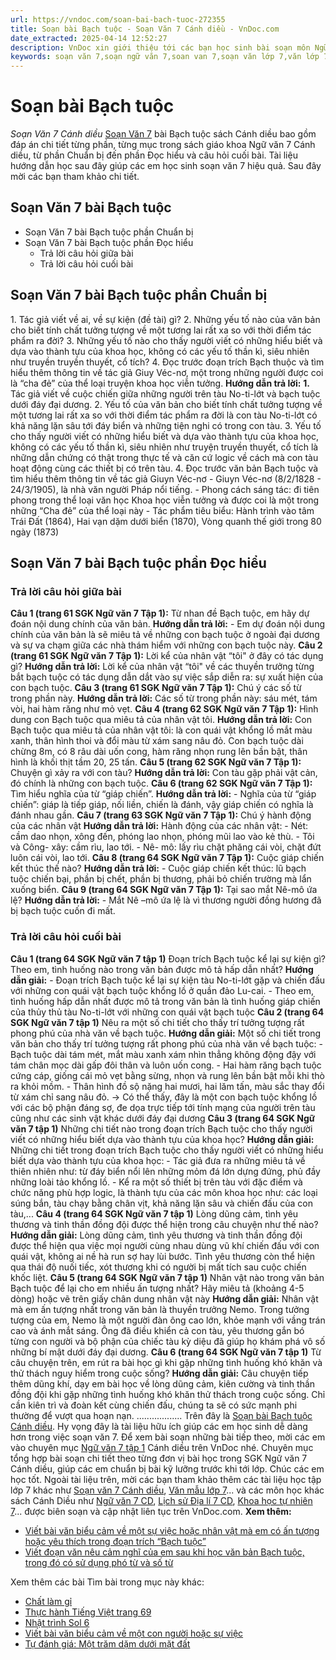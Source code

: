 ```yaml
---
url: https://vndoc.com/soan-bai-bach-tuoc-272355
title: Soạn bài Bạch tuộc - Soạn Văn 7 Cánh diều - VnDoc.com
date_extracted: 2025-04-14 12:52:27
description: VnDoc xin giới thiệu tới các bạn học sinh bài soạn môn Ngữ văn lớp 7 học kì 1 sách Cánh diều bài Bạch tuộc để tham khảo chuẩn bị tốt cho bài giảng học kì mới sắp tới đây của mình.
keywords: soạn văn 7,soạn ngữ văn 7,soan van 7,soạn văn lớp 7,văn lớp 7,ngữ văn lớp 7,giải văn 7,soạn văn 7 tập 1,soạn văn lớp 7 tập 1,Soạn bài Bạch tuộc,ngữ văn lớp 7 cánh diều,soạn văn 7 cánh diều,bài Bạch tuộc,soạn bài Bạch tuộc Cánh diều,soạn bài lớp 7,Soạn Văn 7 Bạch tuộc,Soạn Văn lớp 7 Bạch tuộc soạn văn 7 bài Bạch tuộc,soạn bài Bạch tuộc lớp 7,bài Bạch tuộc lớp 7,ngữ văn 7 Bạch tuộc,soạn ngữ văn lớp 7 bài Bạch tuộc,ngữ văn 7 sách cánh diều
---
```


# Soạn bài Bạch tuộc
 _Soạn Văn 7 Cánh diều_
[Soạn Văn 7](<https://vndoc.com/ngu-van-7-tap-1-cd>) bài Bạch tuộc sách Cánh diều bao gồm đáp án chi tiết từng phần, từng mục trong sách giáo khoa Ngữ văn 7 Cánh diều, từ phần Chuẩn bị đến phần Đọc hiểu và câu hỏi cuối bài. Tài liệu hướng dẫn học sau đây giúp các em học sinh soạn văn 7 hiệu quả. Sau đây mời các bạn tham khảo chi tiết.
## Soạn Văn 7 bài Bạch tuộc
  * Soạn Văn 7 bài Bạch tuộc phần Chuẩn bị
  * Soạn Văn 7 bài Bạch tuộc phần Đọc hiểu
    * Trả lời câu hỏi giữa bài
    * Trả lời câu hỏi cuối bài

## Soạn Văn 7 bài Bạch tuộc phần Chuẩn bị
1\. Tác giả viết về ai, về sự kiện \(đề tài\) gì?
2\. Những yếu tố nào của văn bản cho biết tính chất tưởng tượng về một tương lai rất xa so với thời điểm tác phẩm ra đời?
3\. Những yếu tố nào cho thấy người viết có những hiểu biết và dựa vào thành tựu của khoa học, không có các yếu tố thần kì, siêu nhiên như truyền truyền thuyết, cổ tích?
4\. Đọc trước đoạn trích Bạch thuộc và tìm hiểu thêm thông tin về tác giả Giuy Véc-nơ, một trong những người được coi là “cha đẻ” của thể loại truyện khoa học viễn tưởng.
**Hướng dẫn trả lời:**
**1.** Tác giả viết về cuộc chiến giữa những người trên tàu No-ti-lớt và bạch tuộc dưới đáy đại dương.
2\. Yếu tố của văn bản cho biết tính chất tưởng tượng về một tương lai rất xa so với thời điểm tác phẩm ra đời là con tàu No-ti-lớt có khả năng lặn sâu tới đáy biển và những tiện nghi có trong con tàu.
3\. Yếu tố cho thấy người viết có những hiểu biết và dựa vào thành tựu của khoa học, không có các yếu tố thần kì, siêu nhiên như truyện truyền thuyết, cổ tích là những dẫn chứng có thật trong thực tế và căn cứ logic về cách mà con tàu hoạt động cùng các thiết bị có trên tàu.
4\. Đọc trước văn bản Bạch tuộc và tìm hiểu thêm thông tin về tác giả Giuyn Véc-nơ
\- Giuyn Véc-nơ \(8/2/1828 - 24/3/1905\), là nhà văn người Pháp nổi tiếng.
\- Phong cách sáng tác: đi tiên phong trong thể loại văn học Khoa học viễn tưởng và được coi là một trong những “Cha đẻ” của thể loại này
\- Tác phẩm tiêu biểu: Hành trình vào tâm Trái Đất \(1864\), Hai vạn dặm dưới biển \(1870\), Vòng quanh thế giới trong 80 ngày \(1873\)
## Soạn Văn 7 bài Bạch tuộc phần Đọc hiểu
### Trả lời câu hỏi giữa bài
**Câu 1 \(trang 61 SGK Ngữ văn 7 Tập 1\):** Từ nhan đề Bạch tuộc, em hãy dự đoán nội dung chính của văn bản.
**Hướng dẫn trả lời:**
\- Em dự đoán nội dung chính của văn bản là sẽ miêu tả về những con bạch tuộc ở ngoài đại dương và sự va chạm giữa các nhà thám hiểm với những con bạch tuộc này.
**Câu 2 \(trang 61 SGK Ngữ văn 7 Tập 1\):** Lời kể của nhân vật “tôi" ở đây có tác dụng gì?
**Hướng dẫn trả lời:**
Lời kể của nhân vật “tôi" về các thuyền trưởng từng bắt bạch tuộc có tác dụng dẫn dắt vào sự việc sắp diễn ra: sự xuất hiện của con bạch tuộc.
**Câu 3 \(trang 61 SGK Ngữ văn 7 Tập 1\):** Chú ý các số từ trong phần này.
**Hướng dẫn trả lời:**
Các số từ trong phần này: sáu mét, tám vòi, hai hàm răng như mỏ vẹt.
**Câu 4 \(trang 62 SGK Ngữ văn 7 Tập 1\):** Hình dung con Bạch tuộc qua miêu tả của nhân vật tôi.
**Hướng dẫn trả lời:**
Con Bạch tuộc qua miêu tả của nhân vật tôi: là con quái vật khổng lồ mắt màu xanh, thân hình thoi và đổi màu từ xám sang nâu đỏ. Con bạch tuộc dài chừng 8m, có 8 râu dài uốn cong, hàm răng nhọn rung lên bần bật, thân hình là khối thịt tầm 20, 25 tấn.
**Câu 5 \(trang 62 SGK Ngữ văn 7 Tập 1\):** Chuyện gì xảy ra với con tàu?
**Hướng dẫn trả lời:**
Con tàu gặp phải vật cản, đó chính là những con bạch tuộc.
**Câu 6 \(trang 62 SGK Ngữ văn 7 Tập 1\):** Tìm hiểu nghĩa của từ “giáp chiến”.
**Hướng dẫn trả lời:**
\- Nghĩa của từ “giáp chiến”: giáp là tiếp giáp, nối liền, chiến là đánh, vậy giáp chiến có nghĩa là đánh nhau gần.
**Câu 7 \(trang 63 SGK Ngữ văn 7 Tập 1\):** Chú ý hành động của các nhân vật
**Hướng dẫn trả lời:**
Hành động của các nhân vật:
\- Nét: cầm dao nhọn, xông đến, phóng lao nhọn, phóng mũi lao vào kẻ thù.
\- Tôi và Công- xây: cầm rìu, lao tới.
\- Nê- mô: lấy rìu chặt phăng cái vòi, chặt đứt luôn cái vòi, lao tới.
**Câu 8 \(trang 64 SGK Ngữ văn 7 Tập 1\):** Cuộc giáp chiến kết thúc thế nào?
**Hướng dẫn trả lời:**
\- Cuộc giáp chiến kết thúc: lũ bạch tuộc chiến bại, phần bị chết, phần bị thương, phải bỏ chiến trường mà lẩn xuống biển.
**Câu 9 \(trang 64 SGK Ngữ văn 7 Tập 1\):** Tại sao mắt Nê-mô ứa lệ?
**Hướng dẫn trả lời:**
\- Mắt Nê –mô ứa lệ là vì thương người đồng hương đã bị bạch tuộc cuốn đi mất.
### Trả lời câu hỏi cuối bài
**Câu 1 \(trang 64 SGK Ngữ văn 7 tập 1\)**
Đoạn trích Bạch tuộc kể lại sự kiện gì? Theo em, tình huống nào trong văn bản được mô tả hấp dẫn nhất?
**Hướng dẫn giải:**
\- Đoạn trích Bạch tuộc kể lại sự kiện tàu No-ti-lớt gặp và chiến đấu với những con quái vật bạch tuộc khổng lồ ở quần đảo Lu-cai.
\- Theo em, tình huống hấp dẫn nhất được mô tả trong văn bản là tình huống giáp chiến của thủy thủ tàu No-ti-lớt với những con quái vật bạch tuộc
**Câu 2 \(trang 64 SGK Ngữ văn 7 tập 1\)**
Nêu ra một số chi tiết cho thấy trí tưởng tượng rất phong phú của nhà văn về bạch tuộc.
**Hướng dẫn giải:**
Một số chi tiết trong văn bản cho thấy trí tưởng tượng rất phong phú của nhà văn về bạch tuộc:
\- Bạch tuộc dài tám mét, mắt màu xanh xám nhìn thẳng không động đậy với tám chân mọc dài gấp đôi thân và luôn uốn cong.
\- Hai hàm răng bạch tuộc cứng cáp, giống cái mỏ vẹt bằng sừng, nhọn và rung lên bần bật mỗi khi thò ra khỏi mồm.
\- Thân hình đồ sộ nặng hai mươi, hai lăm tấn, màu sắc thay đổi từ xám chỉ sang nâu đỏ.
→ Có thể thấy, đây là một con bạch tuộc khổng lồ với các bộ phận đáng sợ, đe dọa trực tiếp tới tính mạng của người trên tàu cũng như các sinh vật khác dưới đáy đại dương
**Câu 3 \(trang 64 SGK Ngữ văn 7 tập 1\)**
Những chi tiết nào trong đoạn trích Bạch tuộc cho thấy người viết có những hiểu biết dựa vào thành tựu của khoa học?
**Hướng dẫn giải:**
Những chi tiết trong đoạn trích Bạch tuộc cho thấy người viết có những hiểu biết dựa vào thành tựu của khoa học:
\- Tác giả đưa ra những miêu tả về thiên nhiên như: từ đáy biển nổi lên những mỏm đá lớn dựng đứng, phủ đầy những loài tảo khổng lồ.
\- Kể ra một số thiết bị trên tàu với đặc điểm và chức năng phù hợp logic, là thành tựu của các môn khoa học như: các loại súng bắn, tàu chạy bằng chân vịt, khả năng lặn sâu và chiến đấu của con tàu,...
**Câu 4 \(trang 64 SGK Ngữ văn 7 tập 1\)**
Lòng dũng cảm, tình yêu thương và tinh thần đồng đội được thể hiện trong câu chuyện như thế nào?
**Hướng dẫn giải:**
Lòng dũng cảm, tình yêu thương và tinh thần đồng đội được thể hiện qua việc mọi người cùng nhau dùng vũ khí chiến đấu với con quái vật, không ai nề hà run sợ hay lùi bước. Tình yêu thương còn thể hiện qua thái độ nuối tiếc, xót thương khi có người bị mất tích sau cuộc chiến khốc liệt.
**Câu 5 \(trang 64 SGK Ngữ văn 7 tập 1\)**
Nhân vật nào trong văn bản Bạch tuộc để lại cho em nhiều ấn tượng nhất? Hãy miêu tả \(khoảng 4-5 dòng\) hoặc vẽ trên giấy chân dung nhân vật này
**Hướng dẫn giải:**
Nhân vật mà em ấn tượng nhất trong văn bản là thuyền trưởng Nemo. Trong tưởng tượng của em, Nemo là một người đàn ông cao lớn, khỏe mạnh với vầng trán cao và ánh mắt sáng. Ông đã điều khiển cả con tàu, yêu thương gắn bó từng con người và bộ phận của chiếc tàu kỳ diệu đã giúp họ khám phá vô số những bí mật dưới đáy đại dương.
**Câu 6 \(trang 64 SGK Ngữ văn 7 tập 1\)**
Từ câu chuyện trên, em rút ra bài học gì khi gặp những tình huống khó khăn và thử thách nguy hiểm trong cuộc sống?
**Hướng dẫn giải:**
Câu chuyện tiếp thêm dũng khí, dạy em bài học về lòng dũng cảm, kiên cường và tinh thần đồng đội khi gặp những tình huống khó khăn thử thách trong cuộc sống. Chỉ cần kiên trì và đoàn kết cùng chiến đấu, chúng ta sẽ có sức mạnh phi thường để vượt qua hoạn nạn.
..................
Trên đây là [Soạn bài Bạch tuộc Cánh diều](<https://vndoc.com/soan-bai-bach-tuoc-272355>). Hy vọng đây là tài liệu hữu ích giúp các em học sinh dễ dàng hơn trong việc soạn văn 7. Để xem bài soạn những bài tiếp theo, mời các em vào chuyên mục [Ngữ văn 7 tập 1](<https://vndoc.com/ngu-van-7-tap-1-cd>) Cánh diều trên VnDoc nhé. Chuyên mục tổng hợp bài soạn chi tiết theo từng đơn vị bài học trong SGK Ngữ văn 7 Cánh diều, giúp các em chuẩn bị bài kỹ lưỡng trước khi tới lớp. Chúc các em học tốt.
Ngoài tài liệu trên, mời các bạn tham khảo thêm các tài liệu học tập lớp 7 khác như [Soạn văn 7 Cánh diều](<https://vndoc.com/ngu-van-7-tap-1-cd>), [Văn mẫu lớp 7](<https://vndoc.com/van-mau-lop7>)... và các môn học khác sách Cánh Diều như [Ngữ văn 7 CD](<https://vndoc.com/ngu-van-7-tap-1-cd>), [Lịch sử Địa lí 7 CD](<https://vndoc.com/khoa-hoc-tu-nhien-7-cd>), [Khoa học tự nhiên 7](<https://vndoc.com/khoa-hoc-tu-nhien-7-cd>)... được biên soạn và cập nhật liên tục trên VnDoc.com.
**Xem thêm:**
  * [Viết bài văn biểu cảm về một sự việc hoặc nhân vật mà em có ấn tượng hoặc yêu thích trong đoạn trích “Bạch tuộc”](<https://vndoc.com/viet-bai-van-bieu-cam-ve-mot-su-viec-hoac-nhan-vat-ma-em-co-an-tuong-hoac-yeu-thich-trong-doan-trich-bach-tuoc-273119>)
  * [Viết đoạn văn nêu cảm nghĩ của em sau khi học văn bản Bạch tuộc, trong đó có sử dụng phó từ và số từ](<https://vndoc.com/viet-bai-van-bieu-cam-ve-mot-su-viec-hoac-nhan-vat-ma-em-co-an-tuong-hoac-yeu-thich-trong-doan-trich-bach-tuoc-273119>)

Xem thêm các bài Tìm bài trong mục này khác:
  * [Chất làm gỉ](</soan-bai-chat-lam-gi-272360>)
  * [Thực hành Tiếng Việt trang 69](</soan-bai-thuc-hanh-tieng-viet-trang-69-272799>)
  * [Nhật trình Sol 6](</soan-bai-nhat-trinh-sol-6-272853>)
  * [Viết bài văn biểu cảm về một con người hoặc sự việc](</soan-bai-viet-bai-van-bieu-cam-ve-mot-con-nguoi-hoac-su-viec-272858>)
  * [Tự đánh giá: Một trăm dặm dưới mặt đất](</soan-bai-tu-danh-gia-mot-tram-dam-duoi-mat-dat-273131>)


